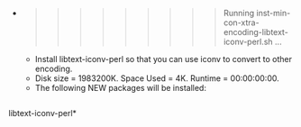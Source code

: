 * >>>>>>>>> Running inst-min-con-xtra-encoding-libtext-iconv-perl.sh ...
  * Install libtext-iconv-perl so that you can use iconv to convert to other encoding.
  * Disk size = 1983200K. Space Used = 4K. Runtime = 00:00:00:00.
  * The following NEW packages will be installed:
  ```bash
libtext-iconv-perl*
  ```
